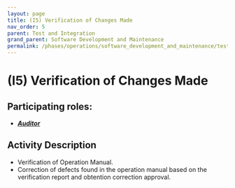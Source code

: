 ```yaml
---
layout: page
title: (I5) Verification of Changes Made
nav_order: 5
parent: Test and Integration
grand_parent: Software Development and Maintenance
permalink: /phases/operations/software_development_and_maintenance/test_and_integration/i5/
---
```




# (I5) Verification of Changes Made

## Participating roles:
* <a href="/roles/">_**Auditor**_</a>

## Activity Description
* Verification of Operation Manual.
* Correction of defects found in the operation manual based on the verification report and obtention correction approval.